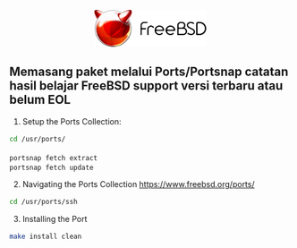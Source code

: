 <p align="center">
<img src="./assets/images/logo.png" alt="Logo" style="width:200px;"/>
</p>

## Memasang paket melalui Ports/Portsnap catatan hasil belajar FreeBSD support versi terbaru atau belum EOL

1. Setup the Ports Collection:
```sh
cd /usr/ports/

portsnap fetch extract
portsnap fetch update
```
2. Navigating the Ports Collection
https://www.freebsd.org/ports/
```sh
cd /usr/ports/ssh
```
3. Installing the Port
```sh
make install clean
```